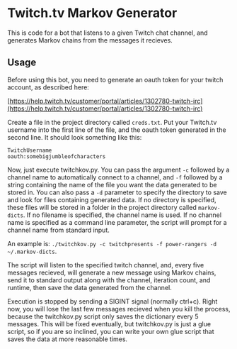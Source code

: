 Twitch.tv Markov Generator
=======

This is code for a bot that listens to a given Twitch chat channel, and generates Markov chains from the messages it recieves.

## Usage

Before using this bot, you need to generate an oauth token for your twitch account, as described here:

[https://help.twitch.tv/customer/portal/articles/1302780-twitch-irc](https://help.twitch.tv/customer/portal/articles/1302780-twitch-irc)

Create a file in the project directory called `creds.txt`. Put your Twitch.tv username into the first line of the file, 
and the oauth token generated in the second line. It should look something like this:
```
TwitchUsername
oauth:somebigjumbleofcharacters
```

Now, just execute twitchkov.py. You can pass the argument `-c` followed by a channel name to automatically connect to a 
channel, and `-f` followed by a string containing the name of the file you want the data generated to be stored in. You can 
also pass a `-d` parameter to specify the directory to save and look for files containing generated data. If no directory is
specified, these files will be stored in a folder in the project directory called `markov-dicts`. If no filename is specified, 
the channel name is used. If no channel name is specified as a command line parameter, the script will prompt 
for a channel name from standard input.

An example is: `./twitchkov.py -c twitchpresents -f power-rangers -d ~/.markov-dicts`.

The script will listen to the specified twitch channel, and, every five messages recieved, will generate a 
new message using Markov chains, send it to standard output along with the channel, iteration count, and runtime,
then save the data generated from the channel.

Execution is stopped by sending a SIGINT signal (normally ctrl+c). Right now, you will lose the last few messages 
recieved when you kill the process, because the twitchkov.py script only saves the dictionary every 5 messages. This will
be fixed eventually, but twitchkov.py is just a glue script, so if you are so inclined, you can write your own glue
script that saves the data at more reasonable times.
